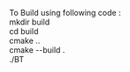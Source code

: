 
<HTML>
  <BODY>
    <P>
To Build using following code :<br>
mkdir build <br>
cd build <br>
cmake ..<br>
cmake --build .<br>
./BT <br>
    </P>
  </BODY>
</HTML>
